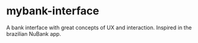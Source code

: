 # mybank-interface
A bank interface with great concepts of UX and interaction. Inspired in the brazilian NuBank app.
